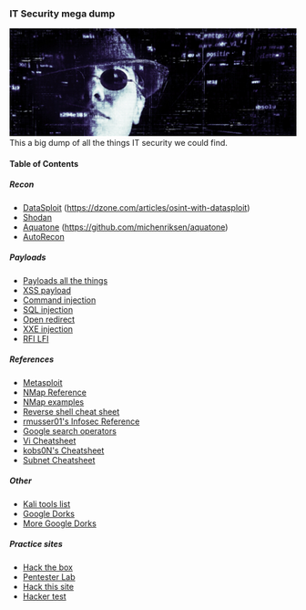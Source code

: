### IT Security mega dump
![Hacker logo](/images/top.jpg)
This a big dump of all the things IT security we could find. 

#### Table of Contents
##### Recon
 * [DataSploit](https://github.com/DataSploit/datasploit) 
   (https://dzone.com/articles/osint-with-datasploit)
 * [Shodan](https://www.shodan.io/)
 * [Aquatone](https://www.kitploit.com/2017/07/aquatone-tool-for-domain-flyovers.html)
   (https://github.com/michenriksen/aquatone)
 * [AutoRecon](https://github.com/Tib3rius/AutoRecon)
##### Payloads
 * [Payloads all the things](https://github.com/swisskyrepo/PayloadsAllTheThings#payloads-all-the-things-)
 * [XSS payload](https://github.com/payloadbox/xss-payload-list#-cross-site-scripting--xss--vulnerability-payload-list-)
 * [Command injection](https://github.com/payloadbox/command-injection-payload-list#command-injection-payload-list)
 * [SQL injection](https://github.com/payloadbox/sql-injection-payload-list#sql-injection-payload-list)
 * [Open redirect](https://github.com/payloadbox/open-redirect-payload-list#open-redirect-payload-list)
 * [XXE injection](https://github.com/payloadbox/xxe-injection-payload-list#xml-external-entity-xxe-injection-payload-list)
 * [RFI LFI](https://github.com/payloadbox/rfi-lfi-payload-list#rfilfi-payload-list)
##### References
 * [Metasploit](https://github.com/rapid7/metasploit-framework/wiki)
 * [NMap Reference](https://github.com/4n0nh3r0/nmap#nmap-reference-guide)
 * [NMap examples](https://linuxhint.com/30_nmap_examples/)
 * [Reverse shell cheat sheet](https://highon.coffee/blog/reverse-shell-cheat-sheet/)
 * [rmusser01's Infosec Reference](https://github.com/rmusser01/Infosec_Reference)
 * [Google search operators](https://www.ma-no.org/en/security/google-hacking-secrets-the-hidden-codes-of-google)
 * [Vi Cheatsheet](https://www2.seas.gwu.edu/~mems/ece215/reference/vi-cheatsheet.pdf)
 * [kobs0N's Cheatsheet](https://github.com/kobs0N/Hacking-Cheatsheet)
 * [Subnet Cheatsheet](https://packetlife.net/media/library/15/IPv4_Subnetting.pdf)
##### Other
 * [Kali tools list](https://tools.kali.org/tools-listing)
 * [Google Dorks](DORKS)
 * [More Google Dorks](https://hackersonlineclub.com/google-hacking/)
##### Practice sites
 * [Hack the box](https://www.hackthebox.eu/)
 * [Pentester Lab](https://pentesterlab.com/)
 * [Hack this site](https://www.hackthissite.org/)
 * [Hacker test](https://www.hackertest.net/)